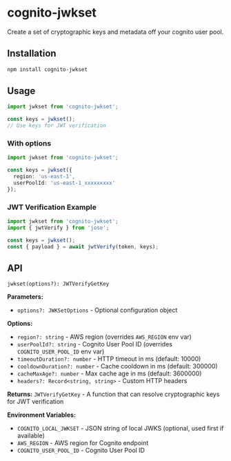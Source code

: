 # cognito-jwkset

Create a set of cryptographic keys and metadata off your cognito user pool.

## Installation

```sh
npm install cognito-jwkset
```

## Usage

```ts
import jwkset from 'cognito-jwkset';

const keys = jwkset();
// Use keys for JWT verification
```

### With options

```ts
import jwkset from 'cognito-jwkset';

const keys = jwkset({
  region: 'us-east-1',
  userPoolId: 'us-east-1_xxxxxxxxx'
});
```

### JWT Verification Example

```ts
import jwkset from 'cognito-jwkset';
import { jwtVerify } from 'jose';

const keys = jwkset();
const { payload } = await jwtVerify(token, keys);
```

## API

`jwkset(options?): JWTVerifyGetKey`

**Parameters:**

- `options?: JWKSetOptions` - Optional configuration object

**Options:**

- `region?: string` - AWS region (overrides `AWS_REGION` env var)
- `userPoolId?: string` - Cognito User Pool ID (overrides `COGNITO_USER_POOL_ID` env var)
- `timeoutDuration?: number` - HTTP timeout in ms (default: 10000)
- `cooldownDuration?: number` - Cache cooldown in ms (default: 300000)
- `cacheMaxAge?: number` - Max cache age in ms (default: 3600000)
- `headers?: Record<string, string>` - Custom HTTP headers

**Returns:** `JWTVerifyGetKey` - A function that can resolve cryptographic keys for JWT verification

**Environment Variables:**

- `COGNITO_LOCAL_JWKSET` - JSON string of local JWKS (optional, used first if available)
- `AWS_REGION` - AWS region for Cognito endpoint
- `COGNITO_USER_POOL_ID` - Cognito User Pool ID
